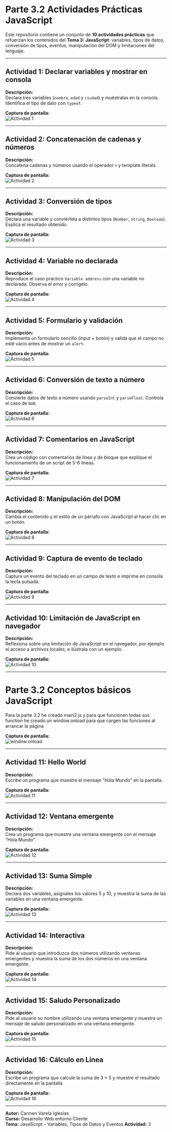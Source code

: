 # Parte 3.2 Actividades Prácticas JavaScript

Este repositorio contiene un conjunto de **10 actividades prácticas** que refuerzan los contenidos del **Tema 3: JavaScript**: variables, tipos de datos, conversión de tipos, eventos, manipulación del DOM y limitaciones del lenguaje.

---

## Actividad 1: Declarar variables y mostrar en consola
**Descripción:**  
Declara tres variables (`nombre`, `edad` y `ciudad`) y muéstralas en la consola. Identifica el tipo de dato con `typeof`.  

**Captura de pantalla:**  
![Actividad 1](img/snapcode/code1.png)

---

## Actividad 2: Concatenación de cadenas y números
**Descripción:**  
Concatena cadenas y números usando el operador `+` y template literals.  

**Captura de pantalla:**  
![Actividad 2](img/snapcode/concatenation.png)

---

## Actividad 3: Conversión de tipos
**Descripción:**  
Declara una variable y conviértela a distintos tipos (`Number`, `String`, `Boolean`). Explica el resultado obtenido.  

**Captura de pantalla:**  
![Actividad 3](img/snapcode/conversionVariables.png)

---

## Actividad 4: Variable no declarada
**Descripción:**  
Reproduce el caso práctico `Variable address` con una variable no declarada. Observa el error y corrígelo.  

**Captura de pantalla:**  
![Actividad 4](img/snapcode/adress.png)

---

## Actividad 5: Formulario y validación
**Descripción:**  
Implementa un formulario sencillo (input + botón) y valida que el campo no esté vacío antes de mostrar un `alert`.  

**Captura de pantalla:**  
![Actividad 5](img/snapcode/validateForm.png)

---

## Actividad 6: Conversión de texto a número
**Descripción:**  
Convierte datos de texto a número usando `parseInt` y `parseFloat`. Controla el caso de `NaN`.  

**Captura de pantalla:**  
![Actividad 6](img/snapcode/stringToNumber.png)

---

## Actividad 7: Comentarios en JavaScript
**Descripción:**  
Crea un código con comentarios de línea y de bloque que explique el funcionamiento de un script de 5-6 líneas.  

**Captura de pantalla:**  
![Actividad 7](img/snapcode/commentsExample.png)

---

## Actividad 8: Manipulación del DOM
**Descripción:**  
Cambia el contenido y el estilo de un párrafo con JavaScript al hacer clic en un botón.  

**Captura de pantalla:**  
![Actividad 8](img/snapcode/manipulateDOM.png)

---

## Actividad 9: Captura de evento de teclado
**Descripción:**  
Captura un evento del teclado en un campo de texto e imprime en consola la tecla pulsada.  

**Captura de pantalla:**  
![Actividad 9](img/snapcode/keyboardEvent.png)

---

## Actividad 10: Limitación de JavaScript en navegador
**Descripción:**  
Reflexiona sobre una limitación de JavaScript en el navegador, por ejemplo el acceso a archivos locales, e ilústrala con un ejemplo.  

**Captura de pantalla:**  
![Actividad 10](img/snapcode/leerArchivoLocal.png)

---
# Parte 3.2 Conceptos básicos JavaScript
Para la parte 3.2 he creado main2.js y para que funcionen todas sus function he creado un window.onload para que cargen las funciones al arrancar la página

**Captura de pantalla:**  
![window.onload](img/snapcode/window.onload.png)

---

## Actividad 11: Hello World
**Descripción:**  
Escribe un programa que muestre el mensaje "Hola Mundo" en la pantalla.  

**Captura de pantalla:**  
![Actividad 11](img/snapcode/act11.png)

---

## Actividad 12: Ventana emergente
**Descripción:**  
Crea un programa que muestre una ventana emergente con el mensaje "Hola Mundo".  

**Captura de pantalla:**  
![Actividad 12](img/snapcode/act12.png)

---

## Actividad 13: Suma Simple
**Descripción:**  
Declara dos variables, asígnales los valores 5 y 10, y muestra la suma de las variables en una ventana emergente.  

**Captura de pantalla:**  
![Actividad 13](img/snapcode/act13.png)

---

## Actividad 14: Interactiva 
**Descripción:**  
Pide al usuario que introduzca dos números utilizando ventanas emergentes y muestra la suma de los dos números en una ventana emergente.

**Captura de pantalla:**  
![Actividad 14](img/snapcode/act14.png)

---

## Actividad 15: Saludo Personalizado
**Descripción:**  
Pide al usuario su nombre utilizando una ventana emergente y muestra un mensaje de saludo personalizado en una ventana emergente.

**Captura de pantalla:**  
![Actividad 15](img/snapcode/act15.png)

---

## Actividad 16: Cálculo en Línea
**Descripción:**  
Escribe un programa que calcule la suma de 3 + 5 y muestre el resultado directamente en la pantalla

**Captura de pantalla:**  
![Actividad 16](img/snapcode/act16.png)

---

**Autor:** Carmen Varela Iglesias  
**Curso:** Desarrollo Web entorno Cliente  
**Tema:** JavaScript – Variables, Tipos de Datos y Eventos
**Actividad:** 3
